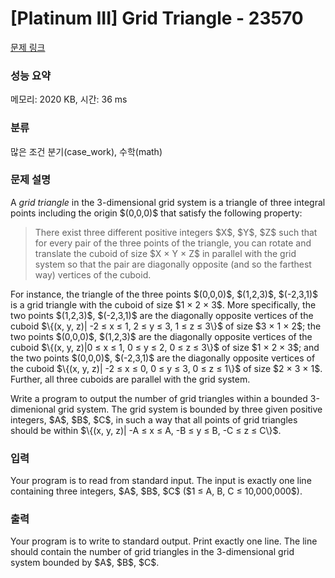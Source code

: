 # [Platinum III] Grid Triangle - 23570 

[문제 링크](https://www.acmicpc.net/problem/23570) 

### 성능 요약

메모리: 2020 KB, 시간: 36 ms

### 분류

많은 조건 분기(case_work), 수학(math)

### 문제 설명

<p>A <em>grid triangle</em> in the 3-dimensional grid system is a triangle of three integral points including the origin $(0,0,0)$ that satisfy the following property:</p>

<blockquote>
<p>There exist three different positive integers $X$, $Y$, $Z$ such that for every pair of the three points of the triangle, you can rotate and translate the cuboid of size $X × Y × Z$ in parallel with the grid system so that the pair are diagonally opposite (and so the farthest way) vertices of the cuboid.</p>
</blockquote>

<p>For instance, the triangle of the three points $(0,0,0)$, $(1,2,3)$, $(-2,3,1)$ is a grid triangle with the cuboid of size $1 × 2 × 3$. More specifically, the two points $(1,2,3)$, $(-2,3,1)$ are the diagonally opposite vertices of the cuboid $\{(x, y, z)| -2 ≤ x ≤ 1, 2 ≤ y ≤ 3, 1 ≤ z ≤ 3\}$ of size $3 × 1 × 2$; the two points $(0,0,0)$, $(1,2,3)$ are the diagonally opposite vertices of the cuboid $\{(x, y, z)|0 ≤ x ≤ 1, 0 ≤ y ≤ 2, 0 ≤ z ≤ 3\}$ of size $1 × 2 × 3$; and the two points $(0,0,0)$, $(-2,3,1)$ are the diagonally opposite vertices of the cuboid $\{(x, y, z)| -2 ≤ x ≤ 0, 0 ≤ y ≤ 3, 0 ≤ z ≤ 1\}$ of size $2 × 3 × 1$. Further, all three cuboids are parallel with the grid system.</p>

<p>Write a program to output the number of grid triangles within a bounded 3-dimenional grid system. The grid system is bounded by three given positive integers, $A$, $B$, $C$, in such a way that all points of grid triangles should be within $\{(x, y, z)| -A ≤ x ≤ A, -B ≤ y ≤ B, -C ≤ z ≤ C\}$.</p>

### 입력 

 <p>Your program is to read from standard input. The input is exactly one line containing three integers, $A$, $B$, $C$ ($1 ≤ A, B, C ≤ 10,000,000$).</p>

### 출력 

 <p>Your program is to write to standard output. Print exactly one line. The line should contain the number of grid triangles in the 3-dimensional grid system bounded by $A$, $B$, $C$.</p>

